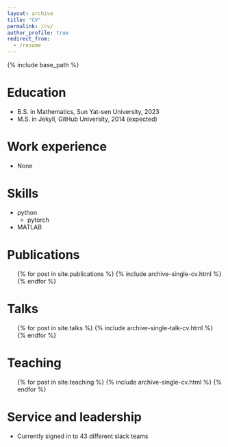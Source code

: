 ```yaml
---
layout: archive
title: "CV"
permalink: /cv/
author_profile: true
redirect_from:
  - /resume
---
```


{% include base_path %}

Education
======

* B.S. in Mathematics, Sun Yat-sen University, 2023
* M.S. in Jekyll, GitHub University, 2014 (expected)

Work experience
======

* None

Skills
======

* python
  * pytorch
* MATLAB

Publications
======

<ul>{% for post in site.publications %}
    {% include archive-single-cv.html %}
  {% endfor %}</ul>

Talks
======

<ul>{% for post in site.talks %}
    {% include archive-single-talk-cv.html %}
  {% endfor %}</ul>

Teaching
======

<ul>{% for post in site.teaching %}
    {% include archive-single-cv.html %}
  {% endfor %}</ul>

Service and leadership
======

* Currently signed in to 43 different slack teams
